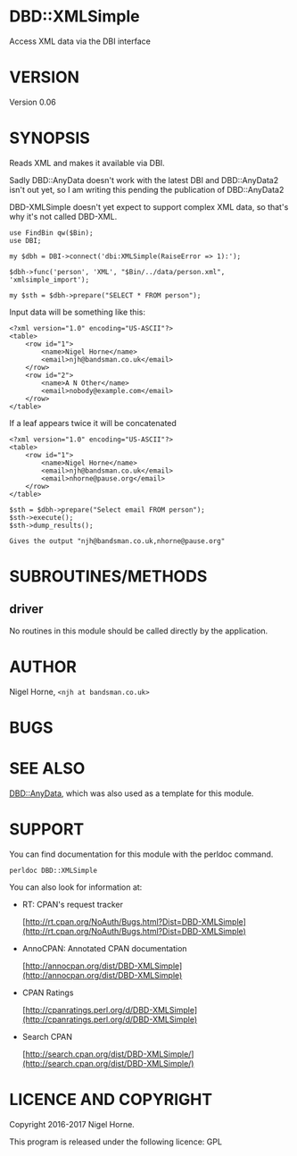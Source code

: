 # DBD::XMLSimple

Access XML data via the DBI interface

# VERSION

Version 0.06

# SYNOPSIS

Reads XML and makes it available via DBI.

Sadly DBD::AnyData doesn't work with the latest DBI and DBD::AnyData2 isn't
out yet, so I am writing this pending the publication of DBD::AnyData2

DBD-XMLSimple doesn't yet expect to support complex XML data, so that's why
it's not called DBD-XML.

    use FindBin qw($Bin);
    use DBI;

    my $dbh = DBI->connect('dbi:XMLSimple(RaiseError => 1):');

    $dbh->func('person', 'XML', "$Bin/../data/person.xml", 'xmlsimple_import');

    my $sth = $dbh->prepare("SELECT * FROM person");

Input data will be something like this:

    <?xml version="1.0" encoding="US-ASCII"?>
    <table>
        <row id="1">
            <name>Nigel Horne</name>
            <email>njh@bandsman.co.uk</email>
        </row>
        <row id="2">
            <name>A N Other</name>
            <email>nobody@example.com</email>
        </row>
    </table>

If a leaf appears twice it will be concatenated

    <?xml version="1.0" encoding="US-ASCII"?>
    <table>
        <row id="1">
            <name>Nigel Horne</name>
            <email>njh@bandsman.co.uk</email>
            <email>nhorne@pause.org</email>
        </row>
    </table>

    $sth = $dbh->prepare("Select email FROM person");
    $sth->execute();
    $sth->dump_results();

    Gives the output "njh@bandsman.co.uk,nhorne@pause.org"

# SUBROUTINES/METHODS

## driver

No routines in this module should be called directly by the application.

# AUTHOR

Nigel Horne, `<njh at bandsman.co.uk>`

# BUGS

# SEE ALSO

[DBD::AnyData](https://metacpan.org/pod/DBD::AnyData), which was also used as a template for this module.

# SUPPORT

You can find documentation for this module with the perldoc command.

    perldoc DBD::XMLSimple

You can also look for information at:

- RT: CPAN's request tracker

    [http://rt.cpan.org/NoAuth/Bugs.html?Dist=DBD-XMLSimple](http://rt.cpan.org/NoAuth/Bugs.html?Dist=DBD-XMLSimple)

- AnnoCPAN: Annotated CPAN documentation

    [http://annocpan.org/dist/DBD-XMLSimple](http://annocpan.org/dist/DBD-XMLSimple)

- CPAN Ratings

    [http://cpanratings.perl.org/d/DBD-XMLSimple](http://cpanratings.perl.org/d/DBD-XMLSimple)

- Search CPAN

    [http://search.cpan.org/dist/DBD-XMLSimple/](http://search.cpan.org/dist/DBD-XMLSimple/)

# LICENCE AND COPYRIGHT

Copyright 2016-2017 Nigel Horne.

This program is released under the following licence: GPL
